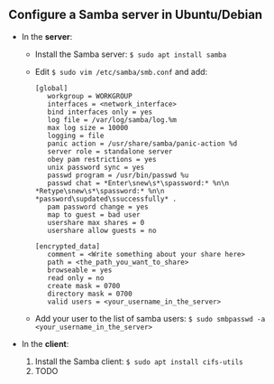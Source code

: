 Configure a Samba server in Ubuntu/Debian
-----------------------------------------

* In the <strong>server</strong>:
  * Install the Samba server: `$ sudo apt install samba`
  * Edit `$ sudo vim /etc/samba/smb.conf` and add:
    
    ```
    [global]
       workgroup = WORKGROUP
       interfaces = <network_interface>
       bind interfaces only = yes
       log file = /var/log/samba/log.%m
       max log size = 10000
       logging = file
       panic action = /usr/share/samba/panic-action %d
       server role = standalone server
       obey pam restrictions = yes
       unix password sync = yes
       passwd program = /usr/bin/passwd %u
       passwd chat = *Enter\snew\s*\spassword:* %n\n *Retype\snew\s*\spassword:* %n\n *password\supdated\ssuccessfully* .
       pam password change = yes
       map to guest = bad user
       usershare max shares = 0
       usershare allow guests = no

    [encrypted_data]
       comment = <Write something about your share here>
       path = <the_path_you_want_to_share>
       browseable = yes
       read only = no
       create mask = 0700
       directory mask = 0700
       valid users = <your_username_in_the_server>
    ```
  * Add your user to the list of samba users: `$ sudo smbpasswd -a <your_username_in_the_server>`

* In the <strong>client</strong>:
  1. Install the Samba client: `$ sudo apt install cifs-utils`
  2. TODO
